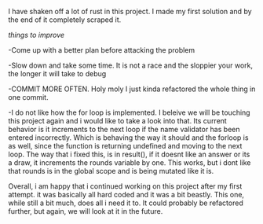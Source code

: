 I have shaken off a lot of rust in this project. I made my first solution and by the end of it completely scraped it.

*things to improve*

-Come up with a better plan before attacking the problem

-Slow down and take some time. It is not a race and the sloppier your work, the longer it will take to debug

-COMMIT MORE OFTEN. Holy moly I just kinda refactored the whole thing in one commit. 

-I do not like how the for loop is implemented. I beleive we will be touching this project again and i would like to take a look into that. Its current behavior is it increments to the next loop if the name validator has been entered incorrectly. Which is behaving the way it should and the forloop is as well, since the function is returning undefined and moving to the next loop. The way that i fixed this, is in result(), if it doesnt like an answer or its a draw, it increments the rounds variable by one. This works, but i dont like that rounds is in the global scope and is being mutated like it is. 

Overall, i am happy that i continued working on this project after my first attempt. it was basically all hard coded and it was a bit beastly. This one, while still a bit much, does all i need it to. It could probably be refactored further, but again, we will look at it in the future.
